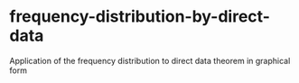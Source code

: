 # frequency-distribution-by-direct-data
Application of the frequency distribution to direct data theorem in graphical form
